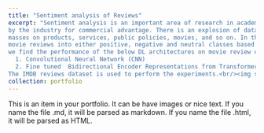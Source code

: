 ```yaml
---
title: "Sentiment analysis of Reviews"
excerpt: "Sentiment analysis is an important area of research in academia and is also being employed
by the industry for commercial advantage. There is an explosion of data on opinions of
masses on products, services, public policies, movies, and so on. In this project, we classify
movie reviews into either positive, negative and neutral classes based on their polarity. In this project,
we find the performance of the below DL architectures on movie review classification task.
  1. Convolutional Neural Network (CNN)
  2. Fine tuned  Bidirectional Encoder Representations from Transformers (BERT) LLM
The IMDB reviews dataset is used to perform the experiments.<br/><img src='/images/500x300.png'>"
collection: portfolio
---
```


This is an item in your portfolio. It can be have images or nice text. If you name the file .md, it will be parsed as markdown. If you name the file .html, it will be parsed as HTML. 
